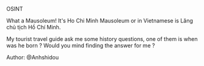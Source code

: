 OSINT

What a Mausoleum! It's Ho Chi Minh Mausoleum or in Vietnamese is Lăng chủ tịch Hồ Chí Minh.

My tourist travel guide ask me some history questions, one of them is when was he born ? Would you mind finding the answer for me ?

Author: @Anhshidou
